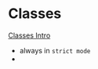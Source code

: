 # Classes

[Classes Intro](https://www.digitalocean.com/community/tutorials/understanding-classes-in-javascript)

- always in `strict mode`
-
